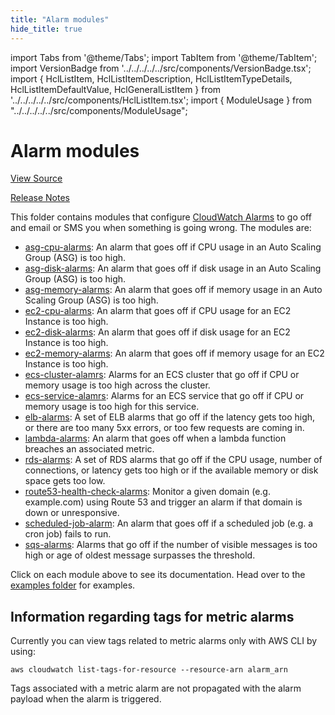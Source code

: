 ```yaml
---
title: "Alarm modules"
hide_title: true
---
```


import Tabs from '@theme/Tabs';
import TabItem from '@theme/TabItem';
import VersionBadge from '../../../../../src/components/VersionBadge.tsx';
import { HclListItem, HclListItemDescription, HclListItemTypeDetails, HclListItemDefaultValue, HclGeneralListItem } from '../../../../../src/components/HclListItem.tsx';
import { ModuleUsage } from "../../../../../src/components/ModuleUsage";

<VersionBadge repoTitle="AWS Monitoring Modules" version="1.2.0" lastModifiedVersion="1.2.0"/>

# Alarm modules

<a href="https://github.com/gruntwork-io/terraform-aws-monitoring/tree/v1.2.0/modules/alarms" className="link-button" title="View the source code for this module in GitHub.">View Source</a>

<a href="https://github.com/gruntwork-io/terraform-aws-monitoring/releases/tag/v1.2.0" className="link-button" title="Release notes for only versions which impacted this module.">Release Notes</a>

This folder contains modules that configure [CloudWatch
Alarms](http://docs.aws.amazon.com/AmazonCloudWatch/latest/DeveloperGuide/AlarmThatSendsEmail.html) to go off and
email or SMS you when something is going wrong. The modules are:

*   [asg-cpu-alarms](https://github.com/gruntwork-io/terraform-aws-monitoring/tree/v1.2.0/modules/alarms/asg-cpu-alarms): An alarm that goes off if CPU usage in an Auto Scaling Group (ASG) is too high.
*   [asg-disk-alarms](https://github.com/gruntwork-io/terraform-aws-monitoring/tree/v1.2.0/modules/alarms/asg-disk-alarms): An alarm that goes off if disk usage in an Auto Scaling Group (ASG) is too high.
*   [asg-memory-alarms](https://github.com/gruntwork-io/terraform-aws-monitoring/tree/v1.2.0/modules/alarms/asg-memory-alarms): An alarm that goes off if memory usage in an Auto Scaling Group (ASG) is
    too high.
*   [ec2-cpu-alarms](https://github.com/gruntwork-io/terraform-aws-monitoring/tree/v1.2.0/modules/alarms/ec2-cpu-alarms): An alarm that goes off if CPU usage for an EC2 Instance is too high.
*   [ec2-disk-alarms](https://github.com/gruntwork-io/terraform-aws-monitoring/tree/v1.2.0/modules/alarms/ec2-disk-alarms): An alarm that goes off if disk usage for an EC2 Instance is too high.
*   [ec2-memory-alarms](https://github.com/gruntwork-io/terraform-aws-monitoring/tree/v1.2.0/modules/alarms/ec2-memory-alarms): An alarm that goes off if memory usage for an EC2 Instance is too high.
*   [ecs-cluster-alamrs](https://github.com/gruntwork-io/terraform-aws-monitoring/tree/v1.2.0/modules/alarms/ecs-cluster-alarms): Alarms for an ECS cluster that go off if CPU or memory usage is too high
    across the cluster.
*   [ecs-service-alamrs](https://github.com/gruntwork-io/terraform-aws-monitoring/tree/v1.2.0/modules/alarms/ecs-cluster-alarms): Alarms for an ECS service that go off if CPU or memory usage is too high
    for this service.
*   [elb-alarms](https://github.com/gruntwork-io/terraform-aws-monitoring/tree/v1.2.0/modules/alarms/elb-alarms): A set of ELB alarms that go off if the latency gets too high, or there are
    too many 5xx errors, or too few requests are coming in.
*   [lambda-alarms](https://github.com/gruntwork-io/terraform-aws-monitoring/tree/v1.2.0/modules/alarms/lambda-alarms): An alarm that goes off when a lambda function breaches an associated metric.
*   [rds-alarms](https://github.com/gruntwork-io/terraform-aws-monitoring/tree/v1.2.0/modules/alarms/rds-alarms): A set of RDS alarms that go off if the CPU usage, number of connections, or latency gets
    too high or if the available memory or disk space gets too low.
*   [route53-health-check-alarms](https://github.com/gruntwork-io/terraform-aws-monitoring/tree/v1.2.0/modules/alarms/route53-health-check-alarms): Monitor a given domain (e.g. example.com) using Route
    53 and trigger an alarm if that domain is down or unresponsive.
*   [scheduled-job-alarm](https://github.com/gruntwork-io/terraform-aws-monitoring/tree/v1.2.0/modules/alarms/scheduled-job-alarm): An alarm that goes off if a scheduled job (e.g. a cron job) fails to
    run.
*   [sqs-alarms](https://github.com/gruntwork-io/terraform-aws-monitoring/tree/v1.2.0/modules/alarms/sqs-alarms): Alarms that go off if the number of visible messages is too high or age of oldest message surpasses the threshold.

Click on each module above to see its documentation. Head over to the [examples folder](https://github.com/gruntwork-io/terraform-aws-monitoring/tree/v1.2.0/examples) for examples.

## Information regarding tags for metric alarms

Currently you can view tags related to metric alarms only with AWS CLI by using:

```
aws cloudwatch list-tags-for-resource --resource-arn alarm_arn
```

Tags associated with a metric alarm are not propagated with the alarm payload when the alarm is triggered.

<!-- ##DOCS-SOURCER-START
{
  "originalSources": [
    "https://github.com/gruntwork-io/terraform-aws-monitoring/tree/v1.2.0/modules/alarms/readme.md",
    "https://github.com/gruntwork-io/terraform-aws-monitoring/tree/v1.2.0/modules/alarms/variables.tf",
    "https://github.com/gruntwork-io/terraform-aws-monitoring/tree/v1.2.0/modules/alarms/outputs.tf"
  ],
  "sourcePlugin": "module-catalog-api",
  "hash": "7567f86cbc3a11fc95ac06de96cd221c"
}
##DOCS-SOURCER-END -->
